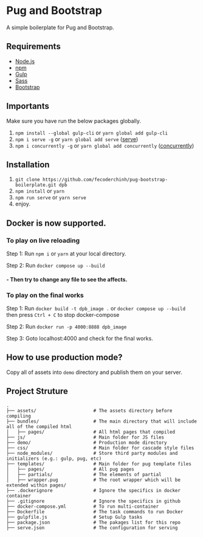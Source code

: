 # Pug and Bootstrap

A simple boilerplate for Pug and Bootstrap.

## Requirements

* [Node.js](https://nodejs.org)
* [npm](https://www.npmjs.com)
* [Gulp](http://gulpjs.com/)
* [Sass](https://sass-lang.com/)
* [Bootstrap](https://getbootstrap.com/)

## Importants

Make sure you have run the below packages globally.
1. `npm install --global gulp-cli` or `yarn global add gulp-cli`
2. `npm i serve -g` or `yarn global add serve` ([serve](https://www.npmjs.com/package/serve))
3. `npm i concurrently -g` or `yarn global add concurrently` ([concurrently](https://www.npmjs.com/package/concurrently))

## Installation

1. `git clone https://github.com/fecoderchinh/pug-bootstrap-boilerplate.git dpb`
2. `npm install` or `yarn`
3. `npm run serve` or `yarn serve`
4. enjoy.

## Docker is now supported.
### To play on live reloading
Step 1: Run `npm i` or `yarn` at your local directory.

Step 2: Run `docker compose up --build`

#### - Then try to change any file to see the affects.

### To play on the final works
Step 1: Run `docker build -t dpb_image .` or `docker compose up --build` then press `Ctrl + C` to stop docker-compose

Step 2: Run `docker run -p 4000:8888 dpb_image`

Step 3: Goto localhost:4000 and check for the final works.

## How to use production mode?
Copy all of assets into `demo` directory and publish them on your server.

## Project Struture

```
.
├── assets/                     # The assets directory before compiling
├── bundles/                    # The main directory that will include all of the compiled html
│   ├── pages/                  # All html pages that compiled
├── js/                         # Main folder for JS files
├── demo/                       # Production mode directory
├── css/                        # Main folder for cascade style files
├── node_modules/               # Store third party modules and initializers (e.g.: gulp, pug, etc)
├── templates/                  # Main folder for pug template files
│   ├── pages/                  # All pug pages
│   ├── partials/               # The elements of partial
│   ├── wrapper.pug             # The root wrapper which will be extended within pages/
├── .dockerignore               # Ignore the specifics in docker container
├── .gitignore                  # Ignore the specifics in github
├── docker-compose.yml          # To run multi-container
├── Dockerfile                  # The task commands to run Docker
├── gulpfile.js                 # Setup Gulp tasks
├── package.json                # The pakages list for this repo
├── serve.json                  # The configuration for serving
```
